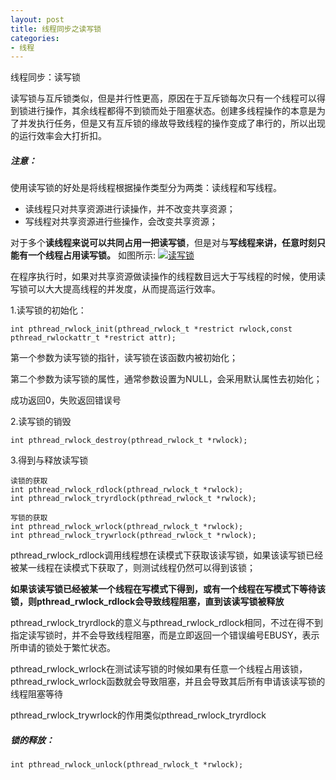 ```yaml
---
layout: post
title: 线程同步之读写锁
categories:
- 线程
---
```


线程同步：读写锁

读写锁与互斥锁类似，但是并行性更高，原因在于互斥锁每次只有一个线程可以得到锁进行操作，其余线程都得不到锁而处于阻塞状态。创建多线程操作的本意是为了并发执行任务，但是又有互斥锁的缘故导致线程的操作变成了串行的，所以出现的运行效率会大打折扣。

##### 注意：
使用读写锁的好处是将线程根据操作类型分为两类：读线程和写线程。
* 读线程只对共享资源进行读操作，并不改变共享资源；
* 写线程对共享资源进行些操作，会改变共享资源；

对于多个**读线程来说可以共同占用一把读写锁**，但是对与**写线程来讲，任意时刻只能有一个线程占用读写锁。**
如图所示:
[![读写锁](http://ucshell.com/wp-content/uploads/2013/11/读写锁-300x238.jpg)](http://ucshell.com/wp-content/uploads/2013/11/读写锁.jpg)

在程序执行时，如果对共享资源做读操作的线程数目远大于写线程的时候，使用读写锁可以大大提高线程的并发度，从而提高运行效率。

1.读写锁的初始化：
    
    int pthread_rwlock_init(pthread_rwlock_t *restrict rwlock,const pthread_rwlockattr_t *restrict attr);

第一个参数为读写锁的指针，读写锁在该函数内被初始化；

第二个参数为读写锁的属性，通常参数设置为NULL，会采用默认属性去初始化；

成功返回0，失败返回错误号

2.读写锁的销毁
    
    int pthread_rwlock_destroy(pthread_rwlock_t *rwlock);

3.得到与释放读写锁
    
    读锁的获取
    int pthread_rwlock_rdlock(pthread_rwlock_t *rwlock);
    int pthread_rwlock_tryrdlock(pthread_rwlock_t *rwlock);
    
    写锁的获取
    int pthread_rwlock_wrlock(pthread_rwlock_t *rwlock);
    int pthread_rwlock_trywrlock(pthread_rwlock_t *rwlock);

pthread_rwlock_rdlock调用线程想在读模式下获取该读写锁，如果该读写锁已经被某一线程在读模式下获取了，则测试线程仍然可以得到该锁；

**如果该读写锁已经被某一个线程在写模式下得到，或有一个线程在写模式下等待该锁，则pthread_rwlock_rdlock会导致线程阻塞，直到该读写锁被释放**

pthread_rwlock_tryrdlock的意义与pthread_rwlock_rdlock相同，不过在得不到指定读写锁时，并不会导致线程阻塞，而是立即返回一个错误编号EBUSY，表示所申请的锁处于繁忙状态。

pthread_rwlock_wrlock在测试读写锁的时候如果有任意一个线程占用该锁，pthread_rwlock_wrlock函数就会导致阻塞，并且会导致其后所有申请该读写锁的线程阻塞等待

pthread_rwlock_trywrlock的作用类似pthread_rwlock_tryrdlock

##### 锁的释放：
    
    int pthread_rwlock_unlock(pthread_rwlock_t *rwlock);

